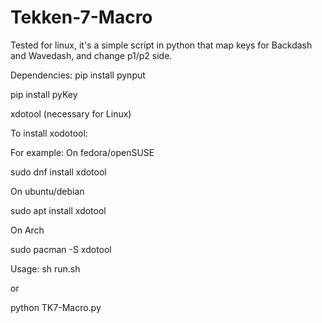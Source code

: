# Tekken-7-Macro
Tested for linux, it's a simple script in python that map keys for Backdash and Wavedash, and change p1/p2 side.

Dependencies:
pip install pynput

pip install pyKey

xdotool (necessary for Linux)

To install xodotool:

For example: On fedora/openSUSE

sudo dnf install xdotool


On ubuntu/debian

sudo apt install xdotool


On Arch

sudo pacman -S xdotool

Usage:
sh run.sh

or

python TK7-Macro.py
